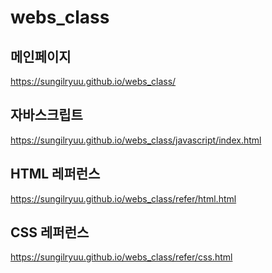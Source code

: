 # webs_class

## 메인페이지
https://sungilryuu.github.io/webs_class/

## 자바스크립트
https://sungilryuu.github.io/webs_class/javascript/index.html

## HTML 레퍼런스
https://sungilryuu.github.io/webs_class/refer/html.html

## CSS 레퍼런스
https://sungilryuu.github.io/webs_class/refer/css.html
